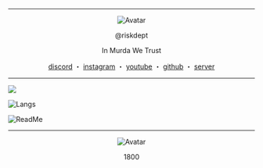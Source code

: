 ------
<p align="center">  
  <img src="https://media2.giphy.com/media/LkKO8NKj5Jw9mAdlUJ/giphy.gif?cid=9b38fe91him685ovr333kk27xl3tim98t4gmtg4qmsbvrj5r&ep=v1_gifs_username&rid=giphy.gif&ct=g" alt="Avatar">
</p>
<p align="center">
    @riskdept
<p align="center">
In Murda We Trust
<p align="center">
</p>
<p align="center">
<a href="https://discord.com/users/1060295121997930677">discord</a>
    ・
    <a href="https://www.instagram.com/rixhoffroute64/">instagram</a>
    ・
    <a href="https://www.youtube.com/@fundsdept">youtube</a>
    ・
    <a href="https://github.com/jaybinballin">github</a>
    ・
    <a href="https://discord.gg/draco">server</a>
</p>

<p align="center">  
  
------  

![](https://komarev.com/ghpvc/?username=jaybinballin&show_icons=true&theme=midnight-purple&layout=compact)
  
![Langs](https://github-readme-stats.vercel.app/api/top-langs/?username=jaybinballin&theme=midnight-purple&langs_count=4?exclude_repo=discord-file-webhook-upload&layout=compact)
  
![ReadMe](https://github-readme-stats.vercel.app/api?username=jaybinballin&show_icons=true&theme=midnight-purple&layout=compact)

------  

<p align="center">  
  <img src="https://media.giphy.com/media/CchzkJJ6UrQmQ/giphy.gif" alt="Avatar">
</p>  
<p align="center">
1800
